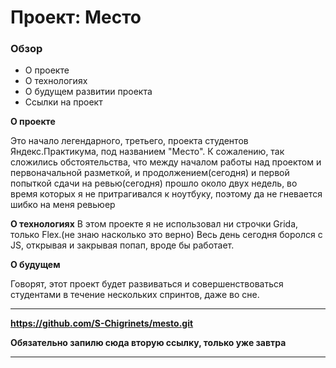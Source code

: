 # Проект: Место

### Обзор
* О проекте
* О технологиях
* О будущем развитии проекта
* Ссылки на проект 

**О проекте**

Это начало легендарного, третьего, проекта студентов Яндекс.Практикума, под названием "Место". К сожалению, так сложились обстоятельства, что между началом работы над проектом и первоначальной разметкой, и продолжением(сегодня) и первой попыткой сдачи на ревью(сегодня) прошло около двух недель, во время которых я не притрагивался к ноутбуку, поэтому да не гневается шибко на меня ревьюер  

**О технологиях**
В этом проекте я не использовал ни строчки Grida, только Flex.(не знаю насколько это верно) Весь день сегодня боролся с JS, открывая и закрывая попап, вроде бы работает.


**О будущем**

Говорят, этот проект будет развиваться и совершенствоваться студентами в течение нескольких спринтов, даже во сне. 
***

**https://github.com/S-Chigrinets/mesto.git**

**Обязательно запилю сюда вторую ссылку, только уже завтра**
***


